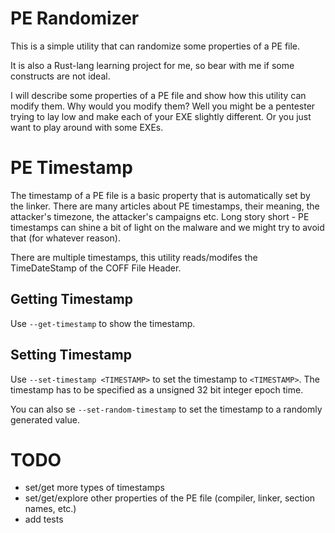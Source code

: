 # PE Randomizer

This is a simple utility that can randomize some properties of a PE file.

It is also a Rust-lang learning project for me, so bear with me if some constructs are not ideal.

I will describe some properties of a PE file and show how this utility can modify them.
Why would you modify them?
Well you might be a pentester trying to lay low and make each of your EXE slightly different.
Or you just want to play around with some EXEs.

# PE Timestamp

The timestamp of a PE file is a basic property that is automatically set by the linker.
There are many articles about PE timestamps, their meaning, the attacker's timezone, the attacker's campaigns etc.
Long story short - PE timestamps can shine a bit of light on the malware and we might try to avoid that (for whatever reason).

There are multiple timestamps, this utility reads/modifes the TimeDateStamp of the COFF File Header.

## Getting Timestamp

Use `--get-timestamp` to show the timestamp.

## Setting Timestamp

Use `--set-timestamp <TIMESTAMP>` to set the timestamp to `<TIMESTAMP>`.
The timestamp has to be specified as a unsigned 32 bit integer epoch time.

You can also se `--set-random-timestamp` to set the timestamp to a randomly generated value.

# TODO

* set/get more types of timestamps
* set/get/explore other properties of the PE file (compiler, linker, section names, etc.)
* add tests